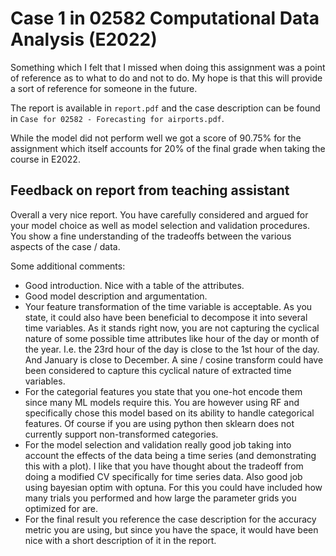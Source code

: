 # Case 1 in 02582 Computational Data Analysis (E2022)

Something which I felt that I missed when doing this assignment was a point of reference as to what to do and not to do. My hope is that this will provide a sort of reference for someone in the future. 

The report is available in `report.pdf` and the case description can be found in `Case for 02582 - Forecasting for airports.pdf`.

While the model did not perform well we got a score of 90.75% for the assignment which itself accounts for 20% of the final grade when taking the course in E2022.

## Feedback on report from teaching assistant

Overall a very nice report. You have carefully considered and argued for your model choice as well as model selection and validation procedures. You show a fine understanding of the tradeoffs between the various aspects of the case / data. 

Some additional comments: 
* Good introduction. Nice with a table of the attributes. 
* Good model description and argumentation. 
* Your feature transformation of the time variable is acceptable. As you state, it could also have been beneficial to decompose it into several time variables. As it stands right now, you are not capturing the cyclical nature of some possible time attributes like hour of the day or month of the year. I.e. the 23rd hour of the day is close to the 1st hour of the day. And January is close to December. A sine / cosine transform could have been considered to capture this cyclical nature of extracted time variables. 
* For the categorial features you state that you one-hot encode them since many ML models require this. You are however using RF and specifically chose this model based on its ability to handle categorical features. Of course if you are using python then sklearn does not currently support non-transformed categories. 
* For the model selection and validation really good job taking into account the effects of the data being a time series (and demonstrating this with a plot). I like that you have thought about the tradeoff from doing a modified CV specifically for time series data. Also good job using bayesian optim with optuna. For this you could have included how many trials you performed and how large the parameter grids you optimized for are. 
* For the final result you reference the case description for the accuracy metric you are using, but since you have the space, it would have been nice with a short description of it in the report. 
